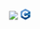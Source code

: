  
 <p align="center"><img src="http://img.shields.io/static/v1?label=STATUS&message=Learning%20Ever&color=GREEN&style=for-the-badge"/>
 <img src="ISO_C++_Logo.svg" width="4%"/></p>

 